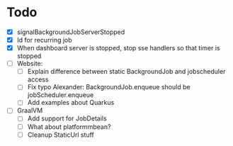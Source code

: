 # Todo
- [x] signalBackgroundJobServerStopped
- [x] Id for recurring job
- [x] When dashboard server is stopped, stop sse handlers so that timer is stopped
- [ ] Website:
  - [ ] Explain difference between static BackgroundJob and jobscheduler access
  - [ ] Fix typo Alexander: BackgroundJob.enqueue should be jobScheduler.enqueue
  - [ ] Add examples about Quarkus
- [ ] GraalVM
  - [ ] Add support for JobDetails
  - [ ] What about platformmbean?
  - [ ] Cleanup StaticUrl stuff
